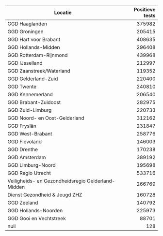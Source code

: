 | Locatie | Positieve tests |
|---------|----------------:|
| GGD Haaglanden                           | 375982 |
| GGD Groningen                            | 205415 |
| GGD Hart voor Brabant                    | 408635 |
| GGD Hollands-Midden                      | 296408 |
| GGD Rotterdam-Rijnmond                   | 439968 |
| GGD IJsselland                           | 212997 |
| GGD Zaanstreek/Waterland                 | 119352 |
| GGD Gelderland-Zuid                      | 220400 |
| GGD Twente                               | 240810 |
| GGD Kennemerland                         | 206540 |
| GGD Brabant-Zuidoost                     | 282975 |
| GGD Zuid-Limburg                         | 220733 |
| GGD Noord- en Oost-Gelderland            | 312162 |
| GGD Fryslân                              | 231847 |
| GGD West-Brabant                         | 258776 |
| GGD Flevoland                            | 146003 |
| GGD Drenthe                              | 170238 |
| GGD Amsterdam                            | 389192 |
| GGD Limburg-Noord                        | 195698 |
| GGD Regio Utrecht                        | 533716 |
| Veiligheids- en Gezondheidsregio Gelderland-Midden | 266769 |
| Dienst Gezondheid & Jeugd ZHZ            | 160728 |
| GGD Zeeland                              | 140792 |
| GGD Hollands-Noorden                     | 225973 |
| GGD Gooi en Vechtstreek                  | 88701 |
| null                                     |   128 |
